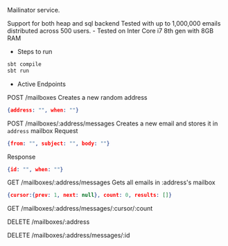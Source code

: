 Mailinator service. 

Support for both heap and sql backend
Tested with up to 1,000,000 emails distributed across 500 users.
    - Tested on Inter Core i7 8th gen with 8GB RAM
  
- Steps to run

```bash
sbt compile
sbt run
```
- Active Endpoints

POST /mailboxes
Creates a new random address

```json
{address: "", when: ""}
```

POST /mailboxes/:address/messages
Creates a new email and stores it in `address` mailbox
Request
```json
{from: "", subject: "", body: ""}
```
Response
```json
{id: "", when: ""}
```

GET /mailboxes/:address/messages
Gets all emails in :address's mailbox
```json
{cursor:{prev: 1, next: null}, count: 0, results: []}
```

GET /mailboxes/:address/messages/:cursor/:count

DELETE /mailboxes/:address

DELETE /mailboxes/:address/messages/:id


